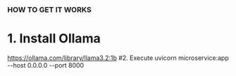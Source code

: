 ### HOW TO GET IT WORKS
# 1. Install Ollama
https://ollama.com/library/llama3.2:1b
#2. Execute 
uvicorn microservice:app --host 0.0.0.0 --port 8000
